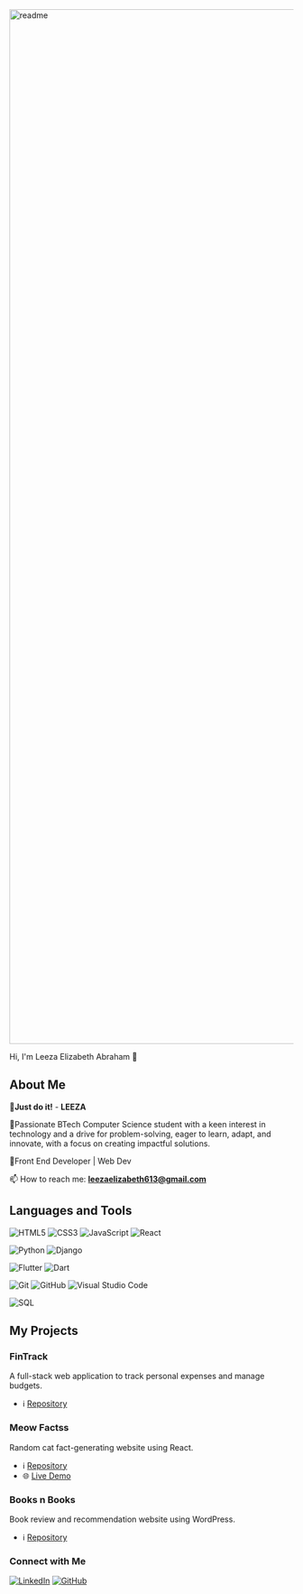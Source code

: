 
<img width="1834" alt="readme" src="https://github.com/leaish613/leaish613/assets/146575698/f151002d-7c64-4d41-a7d4-1bacad7d466a">

Hi, I'm Leeza Elizabeth Abraham 👋

## About Me

🔭**Just do it!** - **LEEZA** 

🌱Passionate BTech Computer Science student with a keen interest in technology and a drive for problem-solving, eager to learn, adapt, and innovate, with a focus on creating impactful solutions.

🤔Front End Developer | Web Dev 

📫 How to reach me: **leezaelizabeth613@gmail.com** 
<!-- - Passionate about **Python** and working in **Data Engineering** -->

<!-- - I love to help people and grow as a community
- Interests: Gym and Badminton -->



## Languages and Tools

![HTML5](https://img.shields.io/badge/-HTML5-333333?style=flat&logo=html5)
![CSS3](https://img.shields.io/badge/-CSS3-333333?style=flat&logo=css3)
![JavaScript](https://img.shields.io/badge/-JavaScript-333333?style=flat&logo=javascript)
![React](https://img.shields.io/badge/-React-333333?style=flat&logo=react) 

![Python](https://img.shields.io/badge/-Python-333333?style=flat&logo=python)
![Django](https://img.shields.io/badge/-Django-333333?style=flat&logo=django)

![Flutter](https://img.shields.io/badge/-Flutter-333333?style=flat&logo=flutter)
![Dart](https://img.shields.io/badge/-Dart-333333?style=flat&logo=dart)


![Git](https://img.shields.io/badge/-Git-333333?style=flat&logo=git)
![GitHub](https://img.shields.io/badge/-GitHub-333333?style=flat&logo=github)
![Visual Studio Code](https://img.shields.io/badge/-VS%20Code-333333?style=flat&logo=visual-studio-code)

![SQL](https://img.shields.io/badge/-SQL-333333?style=flat&logo=postgresql)

<!-- ![TypeScript](https://img.shields.io/badge/-TypeScript-333333?style=flat&logo=typescript) -->

<!-- <!-- ![Node.js](https://img.shields.io/badge/-Node.js-333333?style=flat&logo=node.js) -->


<!-- ![Sass](https://img.shields.io/badge/-Sass-333333?style=flat&logo=sass) -->

<!-- ![Jupyter](https://img.shields.io/badge/-Jupyter-333333?style=flat&logo=jupyter) -->

<!-- ![Docker](https://img.shields.io/badge/-Docker-333333?style=flat&logo=docker)
![Kubernetes](https://img.shields.io/badge/-Kubernetes-333333?style=flat&logo=kubernetes) -->

<!-- ### Coding Profiles

[![HackerRank](https://img.shields.io/badge/HackerRank-Profile-brightgreen)](https://www.hackerrank.com/leezaelizabethabraham)

### My Workspace

- **Editor**: VS Code
- **OS**: Windows 10
- **Keyboard**: Logitech K380
- **Mouse**: Logitech M337

### GitHub Stats

![Leeza's GitHub Stats](https://github-readme-stats.vercel.app/api?username=nibinpsreenivas&show_icons=true&theme=radical) -->
## My Projects

### FinTrack
A full-stack web application to track personal expenses and manage budgets.

- ℹ️ [Repository](https://github.com/leaish613/FinTrack)
<!-- - 🌐 [Live Demo](https://expense-tracker-demo.com) -->

### Meow Factss
Random cat fact-generating website using React.
- ℹ️ [Repository](https://github.com/leaish613/meowfactss)
- 🌐 [Live Demo](https://meowfactss.netlify.app/)

<!-- ### Portfolio Website
My personal portfolio showcasing my projects and skills.

- ℹ️ [Portfolio Repository](https://github.com/leaish613/portfolio) -->
<!-- - 🌐 [Live Demo](https://leaish613.github.io/portfolio) -->

### Books n Books
Book review and recommendation website using WordPress.

- ℹ️ [Repository](https://github.com/leaish613/Books-n-Books)
<!-- - 🌐 [Live Demo](https://blogging-platform-demo.com) -->



<!-- Feel free to explore my repositories to see more of my work! -->

### Connect with Me

<!-- [![Portfolio](https://img.shields.io/badge/Portfolio-Website-blue)](https://nibinpsreenivas.github.io/Portfolio-Website-Using-React_deploy/) -->
[![LinkedIn](https://img.shields.io/badge/LinkedIn-Profile-blue)](https://www.linkedin.com/in/leeza-elizabeth-abraham-a71438291/)
[![GitHub](https://img.shields.io/badge/GitHub-Profile-blue)](https://github.com/leaish613/)
